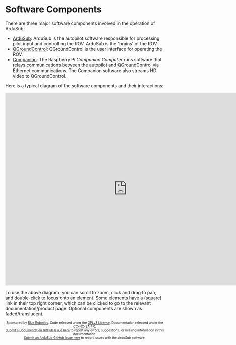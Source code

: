 # Software Components

There are three major software components involved in the operation of ArduSub:

- [ArduSub](https://github.com/ArduPilot/ardupilot): ArduSub is the autopilot software responsible for processing pilot input and controlling the ROV. ArduSub is the 'brains' of the ROV.
- [QGroundControl](https://github.com/mavlink/qgroundcontrol): QGroundControl is the user interface for operating the ROV.
- [Companion](https://github.com/bluerobotics/companion): The Raspberry Pi *Companion Computer* runs software that relays communications between the autopilot and QGroundControl via Ethernet communications. The Companion software also streams HD video to QGroundControl.

Here is a typical diagram of the software components and their interactions:

<iframe width="770" height="612" src="https://miro.com/app/live-embed/o9J_l8JeRj8=/?moveToViewport=-2715,-5,2902,2304&embedAutoplay=true" frameBorder="0" scrolling="no" allowFullScreen></iframe>

To use the above diagram, you can scroll to zoom, click and drag to pan, and double-click to focus onto an element. Some elements have a (square) link in their top right corner, which can be clicked to go to the relevant documentation/product page. Optional components are shown as faded/translucent.

<p style="font-size:10px; text-align:center">
Sponsored by <a href="http://www.bluerobotics.com/">Blue Robotics</a>. Code released under the <a href="https://github.com/bluerobotics/ardusub/blob/master/COPYING.txt">GPLv3 License</a>. Documentation released under the <a href="https://creativecommons.org/licenses/by-nc-sa/4.0/">CC-NC-SA 4.0</a>.<br />
<a href="https://github.com/bluerobotics/ardusub-gitbook/issues/">Submit a Documentation GitHub Issue here</a> to report any errors, suggestions, or missing information in this documentation.<br />
<a href="https://github.com/bluerobotics/ardusub/issues/">Submit an ArduSub GitHub Issue here</a> to report issues with the ArduSub software.
</p>
